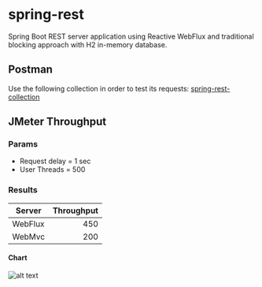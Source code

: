 # spring-rest

Spring Boot REST server application using Reactive WebFlux and traditional blocking approach with H2 in-memory database.

## Postman
Use the following collection in order to test its requests:
[spring-rest-collection](https://www.postman.com/mschambeck/workspace/spring-rest/collection/488527-6e936915-d6db-44dc-ac3e-c30eedcbc415)

## JMeter Throughput

### Params

+ Request delay = 1 sec
+ User Threads = 500

### Results

| Server  | Throughput |
| ------- | ----------:|
| WebFlux |        450 |
| WebMvc  |        200 |

#### Chart

![alt text](https://i.ibb.co/MZqgFB8/column-chart.png)
